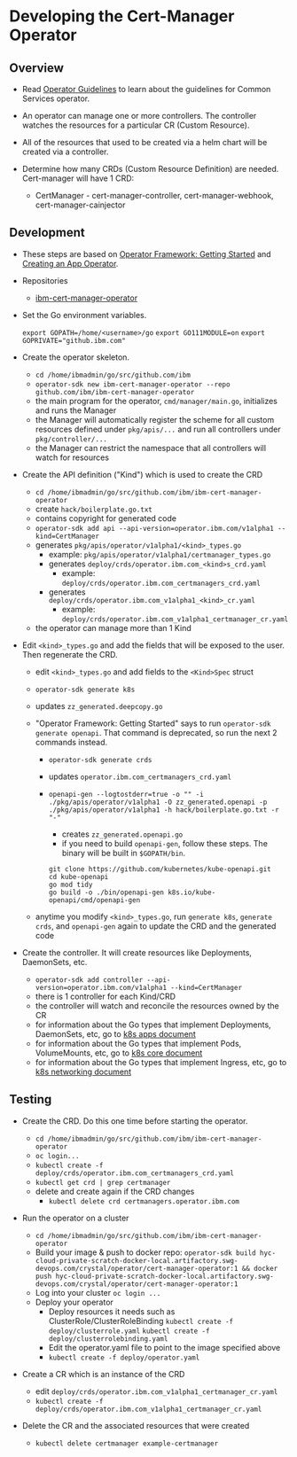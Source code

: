# Developing the Cert-Manager Operator

## Overview

- Read [Operator Guidelines](https://github.ibm.com/IBMPrivateCloud/roadmap/blob/master/feature-specs/common-services/operator-guideline/operator-guideline-spec.md) to learn about the guidelines for Common Services operator.

- An operator can manage one or more controllers. The controller watches the resources for a particular CR (Custom Resource).

- All of the resources that used to be created via a helm chart will be created via a controller.

- Determine how many CRDs (Custom Resource Definition) are needed. Cert-manager will have 1 CRD:
    - CertManager - cert-manager-controller, cert-manager-webhook, cert-manager-cainjector

## Development

- These steps are based on [Operator Framework: Getting Started](https://github.com/operator-framework/getting-started#getting-started) and [Creating an App Operator](https://github.com/operator-framework/operator-sdk#create-and-deploy-an-app-operator).

- Repositories
    - [ibm-cert-manager-operator](https://github.com/IBM/ibm-cert-manager-operator)

- Set the Go environment variables.

  `export GOPATH=/home/<username>/go`
  `export GO111MODULE=on`
  `export GOPRIVATE="github.ibm.com"`

- Create the operator skeleton.
    - `cd /home/ibmadmin/go/src/github.com/ibm`
    - `operator-sdk new ibm-cert-manager-operator --repo github.com/ibm/ibm-cert-manager-operator`
    - the main program for the operator, `cmd/manager/main.go`, initializes and runs the Manager
    - the Manager will automatically register the scheme for all custom resources defined under `pkg/apis/...` and run all controllers under `pkg/controller/...`
    - the Manager can restrict the namespace that all controllers will watch for resources

- Create the API definition ("Kind") which is used to create the CRD
    - `cd /home/ibmadmin/go/src/github.com/ibm/ibm-cert-manager-operator`
    - create `hack/boilerplate.go.txt`
    - contains copyright for generated code
    - `operator-sdk add api --api-version=operator.ibm.com/v1alpha1 --kind=CertManager`
    - generates `pkg/apis/operator/v1alpha1/<kind>_types.go`
        - example: `pkg/apis/operator/v1alpha1/certmanager_types.go`
        - generates `deploy/crds/operator.ibm.com_<kind>s_crd.yaml`
            - example: `deploy/crds/operator.ibm.com_certmanagers_crd.yaml`
        - generates `deploy/crds/operator.ibm.com_v1alpha1_<kind>_cr.yaml`
            - example: `deploy/crds/operator.ibm.com_v1alpha1_certmanager_cr.yaml`
    - the operator can manage more than 1 Kind

- Edit `<kind>_types.go` and add the fields that will be exposed to the user. Then regenerate the CRD.
    - edit `<kind>_types.go` and add fields to the `<Kind>Spec` struct
    - `operator-sdk generate k8s`
    - updates `zz_generated.deepcopy.go`
    - "Operator Framework: Getting Started" says to run `operator-sdk generate openapi`. That command is deprecated, so run the next 2 commands instead.
        - `operator-sdk generate crds`
        - updates `operator.ibm.com_certmanagers_crd.yaml`
        - `openapi-gen --logtostderr=true -o "" -i ./pkg/apis/operator/v1alpha1 -O zz_generated.openapi -p ./pkg/apis/operator/v1alpha1 -h hack/boilerplate.go.txt -r "-"`
            - creates `zz_generated.openapi.go`
            - if you need to build `openapi-gen`, follow these steps. The binary will be built in `$GOPATH/bin`.

            ```
            git clone https://github.com/kubernetes/kube-openapi.git
            cd kube-openapi
            go mod tidy
            go build -o ./bin/openapi-gen k8s.io/kube-openapi/cmd/openapi-gen

            ```

    - anytime you modify `<kind>_types.go`, run `generate k8s`, `generate crds`, and `openapi-gen` again to update the CRD and the generated code

- Create the controller. It will create resources like Deployments, DaemonSets, etc.
    - `operator-sdk add controller --api-version=operator.ibm.com/v1alpha1 --kind=CertManager`
    - there is 1 controller for each Kind/CRD
    - the controller will watch and reconcile the resources owned by the CR
    - for information about the Go types that implement Deployments, DaemonSets, etc, go to [k8s apps document](https://godoc.org/k8s.io/api/apps/v1)
    - for information about the Go types that implement Pods, VolumeMounts, etc, go to [k8s core document](https://godoc.org/k8s.io/api/core/v1)
    - for information about the Go types that implement Ingress, etc, go to [k8s networking document](https://godoc.org/k8s.io/api/networking/v1beta1)

## Testing

- Create the CRD. Do this one time before starting the operator.
    - `cd /home/ibmadmin/go/src/github.com/ibm/ibm-cert-manager-operator`
    - `oc login...`
    - `kubectl create -f deploy/crds/operator.ibm.com_certmanagers_crd.yaml`
    - `kubectl get crd | grep certmanager`
    - delete and create again if the CRD changes
        - `kubectl delete crd certmanagers.operator.ibm.com`

- Run the operator on a cluster
    - `cd /home/ibmadmin/go/src/github.com/ibm/ibm-cert-manager-operator`
    - Build your image & push to docker repo: `operator-sdk build hyc-cloud-private-scratch-docker-local.artifactory.swg-devops.com/crystal/operator/cert-manager-operator:1 && docker push hyc-cloud-private-scratch-docker-local.artifactory.swg-devops.com/crystal/operator/cert-manager-operator:1`
    - Log into your cluster `oc login ...`
    - Deploy your operator
        - Deploy resources it needs such as ClusterRole/ClusterRoleBinding `kubectl create -f deploy/clusterrole.yaml` `kubectl create -f deploy/clusterrolebinding.yaml`
        - Edit the operator.yaml file to point to the image specified above
        - `kubectl create -f deploy/operator.yaml`

- Create a CR which is an instance of the CRD
    - edit `deploy/crds/operator.ibm.com_v1alpha1_certmanager_cr.yaml`
    - `kubectl create -f deploy/crds/operator.ibm.com_v1alpha1_certmanager_cr.yaml`

- Delete the CR and the associated resources that were created
    - `kubectl delete certmanager example-certmanager`
